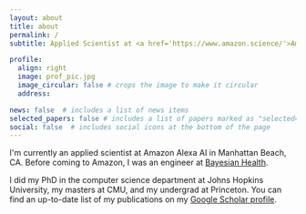 ```yaml
---
layout: about
title: about
permalink: /
subtitle: Applied Scientist at <a href='https://www.amazon.science/'>Amazon Alexa AI</a>

profile:
  align: right
  image: prof_pic.jpg
  image_circular: false # crops the image to make it circular
  address: 

news: false  # includes a list of news items
selected_papers: false # includes a list of papers marked as "selected={true}"
social: false  # includes social icons at the bottom of the page
---
```


I'm currently an applied scientist at Amazon Alexa AI in Manhattan Beach, CA. Before coming to Amazon, I was an engineer at <a href='https://www.bayesianhealth.com/'>Bayesian Health</a>.

I did my PhD in the computer science department at Johns Hopkins University, my masters at CMU, and my undergrad at Princeton. You can find an up-to-date list of my publications on my <a href='https://scholar.google.com/citations?user=GSnIrqwAAAAJ&hl=en'>Google Scholar profile<a>.

<!-- Write your biography here. Tell the world about yourself. Link to your favorite [subreddit](http://reddit.com). You can put a picture in, too. The code is already in, just name your picture `prof_pic.jpg` and put it in the `img/` folder.

Put your address / P.O. box / other info right below your picture. You can also disable any these elements by editing `profile` property of the YAML header of your `_pages/about.md`. Edit `_bibliography/papers.bib` and Jekyll will render your [publications page](/al-folio/publications/) automatically.

Link to your social media connections, too. This theme is set up to use [Font Awesome icons](http://fortawesome.github.io/Font-Awesome/) and [Academicons](https://jpswalsh.github.io/academicons/), like the ones below. Add your Facebook, Twitter, LinkedIn, Google Scholar, or just disable all of them. -->
